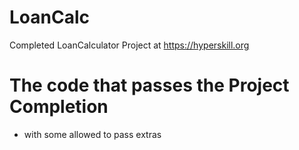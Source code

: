 # LoanCalc
Completed LoanCalculator Project at https://hyperskill.org
# The code that passes the Project Completion 
- with some allowed to pass extras
